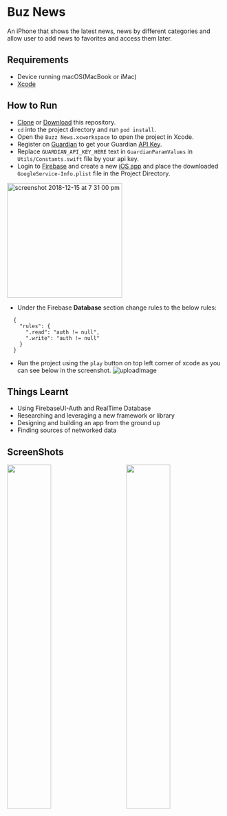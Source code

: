 # Buz News

An iPhone that shows the latest news, news by different categories and allow user to add news to favorites and access them later.

## Requirements

 * Device running macOS(MacBook or iMac) 
 * [Xcode](https://developer.apple.com/xcode/)
 
## How to Run
  * [Clone](https://github.com/sagarchoudhary96/Buzz-News.git) or [Download](https://github.com/sagarchoudhary96/Buzz-News/archive/master.zip) this repository.
  * `cd` into the project directory and run `pod install`.
  * Open the `Buzz News.xcworkspace` to open the project in Xcode.
  * Register on [Guardian](https://open-platform.theguardian.com/) to get your Guardian [API Key](https://open-platform.theguardian.com/access/).
  * Replace `GUARDIAN_API_KEY_HERE` text in `GuardianParamValues` in `Utils/Constants.swift` file by your api key.
  * Login to [Firebase](https://firebase.google.com/) and create a new [iOS app](https://firebase.google.com/docs/ios/setup) and place the downloaded `GoogleService-Info.plist` file in the Project Directory.
   
  <img width="267" alt="screenshot 2018-12-15 at 7 31 00 pm" src="https://user-images.githubusercontent.com/16102594/50043755-fadb8000-009f-11e9-8126-344ccc49b2e2.png">
  
  * Under the Firebase **Database** section change rules to the below rules:
  
  ```
    {
      "rules": {
        ".read": "auth != null",
        ".write": "auth != null"
      }
    }
  ```

  * Run the project using the `play` button on top left corner of xcode as you can see below in the screenshot.
  ![uploadImage](https://user-images.githubusercontent.com/16102594/50043842-1430fc00-00a1-11e9-88ca-02a9c1afb8e2.png)
  
## Things Learnt

 * Using FirebaseUI-Auth and RealTime Database
 * Researching and leveraging a new framework or library
 * Designing and building an app from the ground up
 * Finding sources of networked data

## ScreenShots
<img src="https://user-images.githubusercontent.com/16102594/50043852-375bab80-00a1-11e9-8b1c-dd6c11e81629.png" width="45%" height="800" align="left"/>
<img src="https://user-images.githubusercontent.com/16102594/50043853-375bab80-00a1-11e9-9140-3bb4bb1f2be6.png" width="45%" height="800" align="right"/>
